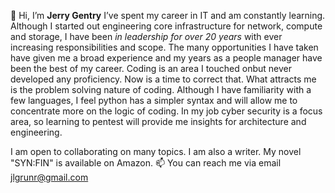 👋 Hi, I’m **Jerry Gentry**
I’ve spent my career in IT and am constantly learning. Although I started out engineering core infrastructure for network, compute and storage, I have been _in leadership for over 20 years_ with ever increasing responsibilities and scope. The many opportunities I have taken have given me a broad experience and my years as a people manager have been the best of my career. Coding is an area I touched onbut never developed any proficiency. Now is a time to correct that. What attracts me is the problem solving nature of coding. Although I have familiarity with a few languages, I feel python has a simpler syntax and will allow me to concentrate more on the logic of coding. In my job cyber security is a focus area, so learning to pentest will provide me insights for architecture and engineering. 

I am open to collaborating on many topics. I am also a writer.  My novel "SYN:FIN" is available on Amazon.
📫 You can reach me via email jlgrunr@gmail.com

<!---
jlgrunr262/jlgrunr262 is a ✨ special ✨ repository because its `README.md` (this file) appears on your GitHub profile.
You can click the Preview link to take a look at your changes.
--->
